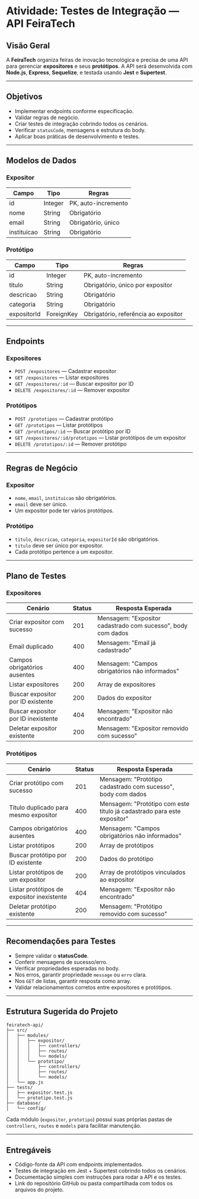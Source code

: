 # Atividade: Testes de Integração — API FeiraTech

## Visão Geral

A **FeiraTech** organiza feiras de inovação tecnológica e precisa de uma API para gerenciar **expositores** e seus **protótipos**. A API será desenvolvida com **Node.js**, **Express**, **Sequelize**, e testada usando **Jest** e **Supertest**.

---

## Objetivos

- Implementar endpoints conforme especificação.
- Validar regras de negócio.
- Criar testes de integração cobrindo todos os cenários.
- Verificar `statusCode`, mensagens e estrutura do body.
- Aplicar boas práticas de desenvolvimento e testes.

---

## Modelos de Dados

### Expositor

| Campo       | Tipo    | Regras                    |
|-------------|---------|---------------------------|
| id          | Integer | PK, auto-incremento       |
| nome        | String  | Obrigatório               |
| email       | String  | Obrigatório, único        |
| instituicao | String  | Obrigatório               |

### Protótipo

| Campo       | Tipo       | Regras                             |
|-------------|------------|------------------------------------|
| id          | Integer    | PK, auto-incremento                |
| titulo      | String     | Obrigatório, único por expositor   |
| descricao   | String     | Obrigatório                        |
| categoria   | String     | Obrigatório                        |
| expositorId | ForeignKey | Obrigatório, referência ao expositor|

---

## Endpoints

### Expositores

- `POST /expositores` — Cadastrar expositor
- `GET /expositores` — Listar expositores
- `GET /expositores/:id` — Buscar expositor por ID
- `DELETE /expositores/:id` — Remover expositor

### Protótipos

- `POST /prototipos` — Cadastrar protótipo
- `GET /prototipos` — Listar protótipos
- `GET /prototipos/:id` — Buscar protótipo por ID
- `GET /expositores/:id/prototipos` — Listar protótipos de um expositor
- `DELETE /prototipos/:id` — Remover protótipo

---

## Regras de Negócio

### Expositor

- `nome`, `email`, `instituicao` são obrigatórios.
- `email` deve ser único.
- Um expositor pode ter vários protótipos.

### Protótipo

- `titulo`, `descricao`, `categoria`, `expositorId` são obrigatórios.
- `titulo` deve ser único por expositor.
- Cada protótipo pertence a um expositor.

---

## Plano de Testes

### Expositores

| Cenário                                         | Status | Resposta Esperada                                             |
|-------------------------------------------------|--------|---------------------------------------------------------------|
| Criar expositor com sucesso                     | 201    | Mensagem: "Expositor cadastrado com sucesso", body com dados  |
| Email duplicado                                 | 400    | Mensagem: "Email já cadastrado"                               |
| Campos obrigatórios ausentes                    | 400    | Mensagem: "Campos obrigatórios não informados"                |
| Listar expositores                              | 200    | Array de expositores                                          |
| Buscar expositor por ID existente               | 200    | Dados do expositor                                            |
| Buscar expositor por ID inexistente             | 404    | Mensagem: "Expositor não encontrado"                          |
| Deletar expositor existente                     | 200    | Mensagem: "Expositor removido com sucesso"                    |

### Protótipos

| Cenário                                         | Status | Resposta Esperada                                             |
|-------------------------------------------------|--------|---------------------------------------------------------------|
| Criar protótipo com sucesso                     | 201    | Mensagem: "Protótipo cadastrado com sucesso", body com dados  |
| Título duplicado para mesmo expositor           | 400    | Mensagem: "Protótipo com este título já cadastrado para este expositor" |
| Campos obrigatórios ausentes                    | 400    | Mensagem: "Campos obrigatórios não informados"                |
| Listar protótipos                               | 200    | Array de protótipos                                           |
| Buscar protótipo por ID existente               | 200    | Dados do protótipo                                            |
| Listar protótipos de um expositor               | 200    | Array de protótipos vinculados ao expositor                   |
| Listar protótipos de expositor inexistente      | 404    | Mensagem: "Expositor não encontrado"                          |
| Deletar protótipo existente                     | 200    | Mensagem: "Protótipo removido com sucesso"                    |

---

## Recomendações para Testes

- Sempre validar o **statusCode**.
- Conferir mensagens de sucesso/erro.
- Verificar propriedades esperadas no body.
- Nos erros, garantir propriedade `message` ou `erro` clara.
- Nos `GET` de listas, garantir resposta como array.
- Validar relacionamentos corretos entre expositores e protótipos.

---

## Estrutura Sugerida do Projeto

```
feiratech-api/
├── src/
│   ├── modules/
│   │   ├── expositor/
│   │   │   ├── controllers/
│   │   │   ├── routes/
│   │   │   └── models/
│   │   └── prototipo/
│   │       ├── controllers/
│   │       ├── routes/
│   │       └── models/
│   └── app.js
├── tests/
│   ├── expositor.test.js
│   └── prototipo.test.js
├── database/
│   └── config/

```

Cada módulo (`expositor`, `prototipo`) possui suas próprias pastas de `controllers`, `routes` e `models` para facilitar manutenção.

---

## Entregáveis

- Código-fonte da API com endpoints implementados.
- Testes de integração em Jest + Supertest cobrindo todos os cenários.
- Documentação simples com instruções para rodar a API e os testes.
- Link do repositório GitHub ou pasta compartilhada com todos os arquivos do projeto.

